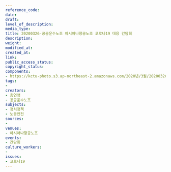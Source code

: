 ```yaml
---
reference_code: 
date: 
draft: 
level_of_description: 
media_type: 
title: 20200326-공공운수노조 아시아나항공노조 코로나19 대응 간담회
description: 
weight: 
modified_at: 
created_at: 
link: 
public_access_status: 
copyright_status: 
components:
- https://kctu-photo.s3.ap-northeast-2.amazonaws.com/2020년/3월/20200326-공공운수노조+아시아나항공노조+코로나19+대응+간담회/_DSC2722.jpg
tags:
- 
creators:
- 총연맹
- 공공운수노조
subjects:
- 정치정책
- 노동안전
sources:
- 
venues:
- 아시아나항공노조
events:
- 간담회
culture_workers:
- 
issues:
- 코로나19
---
```

